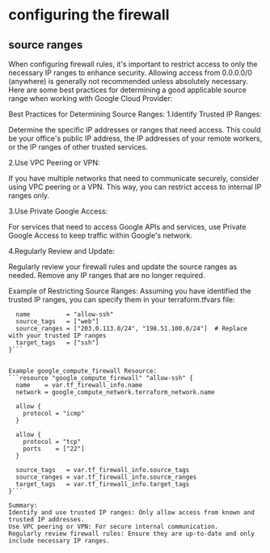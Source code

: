 # configuring the firewall

## source ranges

When configuring firewall rules, it's important to restrict access to only the necessary IP ranges to enhance security. Allowing access from 0.0.0.0/0 (anywhere) is generally not recommended unless absolutely necessary. Here are some best practices for determining a good applicable source range when working with Google Cloud Provider:

Best Practices for Determining Source Ranges:
1.Identify Trusted IP Ranges:

Determine the specific IP addresses or ranges that need access. This could be your office's public IP address, the IP addresses of your remote workers, or the IP ranges of other trusted services.

2.Use VPC Peering or VPN:

If you have multiple networks that need to communicate securely, consider using VPC peering or a VPN. This way, you can restrict access to internal IP ranges only.

3.Use Private Google Access:

For services that need to access Google APIs and services, use Private Google Access to keep traffic within Google's network.

4.Regularly Review and Update:

Regularly review your firewall rules and update the source ranges as needed. Remove any IP ranges that are no longer required.


Example of Restricting Source Ranges:
Assuming you have identified the trusted IP ranges, you can specify them in your terraform.tfvars file:

```tf_firewall_info = {
  name          = "allow-ssh"
  source_tags   = ["web"]
  source_ranges = ["203.0.113.0/24", "198.51.100.0/24"]  # Replace with your trusted IP ranges
  target_tags   = ["ssh"]
}```


Example google_compute_firewall Resource:
```resource "google_compute_firewall" "allow-ssh" {
  name    = var.tf_firewall_info.name
  network = google_compute_network.terraform_network.name

  allow {
    protocol = "icmp"
  }

  allow {
    protocol = "tcp"
    ports    = ["22"]
  }

  source_tags   = var.tf_firewall_info.source_tags
  source_ranges = var.tf_firewall_info.source_ranges
  target_tags   = var.tf_firewall_info.target_tags
}```

Summary:
Identify and use trusted IP ranges: Only allow access from known and trusted IP addresses.
Use VPC peering or VPN: For secure internal communication.
Regularly review firewall rules: Ensure they are up-to-date and only include necessary IP ranges.

